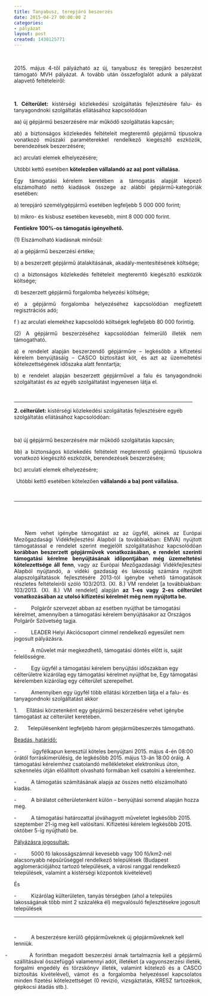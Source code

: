 ```yaml
---
title: Tanyabusz, terepjáró beszerzés
date: 2015-04-27 00:00:00 Z
categories:
- pályázat
layout: post
created: 1430125771
---
```


<p>&nbsp;</p><p class="MsoNormal" style="text-align: justify; mso-layout-grid-align: none; text-autospace: none;">2015. május 4-től pályázható az új, tanyabusz és terepjáró beszerzést támogató MVH pályázat. A tovább után összefoglalót adunk a pályázat alapvető feltételeiről:<!--break--></p><p class="MsoNormal" style="text-align: justify; mso-layout-grid-align: none; text-autospace: none;">&nbsp;</p><p class="MsoNormal" style="text-align: justify; mso-layout-grid-align: none; text-autospace: none;"><strong style="mso-bidi-font-weight: normal;"><span style="mso-ansi-language: EN-GB; mso-fareast-language: EN-US;">1. Célterület:</span></strong><span style="mso-ansi-language: EN-GB; mso-fareast-language: EN-US;"> kistérségi közlekedési szolgáltatás fejlesztésére falu- és tanyagondnoki szolgáltatás ellátásához kapcsolódóan</span></p><p class="MsoNormal" style="text-align: justify; mso-layout-grid-align: none; text-autospace: none;"><span style="mso-ansi-language: EN-GB; mso-fareast-language: EN-US;">aa) új gépjármű beszerzésére már működő szolgáltatás kapcsán;</span></p><p class="MsoNormal" style="text-align: justify; mso-layout-grid-align: none; text-autospace: none;"><span style="mso-ansi-language: EN-GB; mso-fareast-language: EN-US;">ab) a biztonságos közlekedés feltételeit megteremtő gépjármű típusokra vonatkozó műszaki paraméterekkel rendelkező kiegészítő eszközök, berendezések beszerzésére;</span></p><p class="MsoNormal" style="text-align: justify;"><span style="mso-ansi-language: EN-GB; mso-fareast-language: EN-US;">ac) arculati elemek elhelyezésére;</span></p><p class="MsoNormal" style="text-align: justify;"><span style="mso-ansi-language: EN-GB; mso-fareast-language: EN-US;">Utóbbi kettő esetében <strong>kötelezően vállalandó az aa) pont vállalása.</strong></span></p><p class="MsoNormal" style="text-align: justify; mso-layout-grid-align: none; text-autospace: none;"><span style="mso-ansi-language: EN-GB; mso-fareast-language: EN-US;">Egy támogatási kérelem keretében a támogatás alapját képező elszámolható nettó kiadások összege az alábbi gépjármű-kategóriák esetében:</span></p><p class="MsoNormal" style="text-align: justify; mso-layout-grid-align: none; text-autospace: none;"><span style="mso-ansi-language: EN-GB; mso-fareast-language: EN-US;">a) terepjáró személygépjármű esetében legfeljebb 5 000 000 forint;</span></p><p class="MsoNormal" style="text-align: justify;"><span style="mso-ansi-language: EN-GB; mso-fareast-language: EN-US;">b) mikro- és kisbusz esetében kevesebb, mint 8 000 000 forint.</span></p><p class="MsoNormal" style="text-align: justify;"><strong>Fentiekre 100%-os támogatás igényelhető.</strong></p><p class="MsoNormal" style="text-align: justify; mso-layout-grid-align: none; text-autospace: none;"><span style="mso-ansi-language: EN-GB; mso-fareast-language: EN-US;">(1) Elszámolható kiadásnak minősül:</span></p><p class="MsoNormal" style="text-align: justify; mso-layout-grid-align: none; text-autospace: none;"><span style="mso-ansi-language: EN-GB; mso-fareast-language: EN-US;">a) a gépjármű beszerzési értéke;</span></p><p class="MsoNormal" style="text-align: justify; mso-layout-grid-align: none; text-autospace: none;"><span style="mso-ansi-language: EN-GB; mso-fareast-language: EN-US;">b) a beszerzett gépjármű átalakításának, akadály-mentesítésének költsége;</span></p><p class="MsoNormal" style="text-align: justify; mso-layout-grid-align: none; text-autospace: none;"><span style="mso-ansi-language: EN-GB; mso-fareast-language: EN-US;">c) a biztonságos közlekedés feltételeit megteremtő kiegészítő eszközök költsége;</span></p><p class="MsoNormal" style="text-align: justify; mso-layout-grid-align: none; text-autospace: none;"><span style="mso-ansi-language: EN-GB; mso-fareast-language: EN-US;">d) beszerzett gépjármű forgalomba helyezési költsége;</span></p><p class="MsoNormal" style="text-align: justify; mso-layout-grid-align: none; text-autospace: none;"><span style="mso-ansi-language: EN-GB; mso-fareast-language: EN-US;">e) a gépjármű forgalomba helyezéséhez kapcsolódóan megfizetett regisztrációs adó;</span></p><p class="MsoNormal" style="text-align: justify; mso-layout-grid-align: none; text-autospace: none;"><span style="mso-ansi-language: EN-GB; mso-fareast-language: EN-US;">f ) az arculati elemekhez kapcsolódó költségek legfeljebb 80 000 forintig.</span></p><p class="MsoNormal" style="text-align: justify;"><span style="mso-ansi-language: EN-GB; mso-fareast-language: EN-US;">(2) A gépjármű beszerzéséhez kapcsolódóan felmerülő illeték nem támogatható.</span></p><p class="MsoNormal" style="text-align: justify; mso-layout-grid-align: none; text-autospace: none;"><span style="mso-ansi-language: EN-GB; mso-fareast-language: EN-US;">a) e rendelet alapján beszerzendő gépjárműre – legkésőbb a kifizetési kérelem benyújtásáig – CASCO biztosítást köt, és azt az üzemeltetési kötelezettségének időszaka alatt fenntartja;</span></p><p class="MsoNormal" style="text-align: justify; mso-layout-grid-align: none; text-autospace: none;"><span style="mso-ansi-language: EN-GB; mso-fareast-language: EN-US;">b) e rendelet alapján beszerzett gépjárművel a falu és tanyagondnoki szolgáltatást és az egyéb szolgáltatást ingyenesen látja el.</span></p><p class="MsoNormal" style="text-align: justify; mso-layout-grid-align: none; text-autospace: none;">&nbsp;</p><hr size="1" width="95%"><p><strong style="mso-bidi-font-weight: normal;"><span style="mso-ansi-language: EN-GB; mso-fareast-language: EN-US;">2. célterület:</span></strong><span style="mso-ansi-language: EN-GB; mso-fareast-language: EN-US;"> kistérségi közlekedési szolgáltatás fejlesztésére egyéb szolgáltatás ellátásához kapcsolódóan:</span></p><p>&nbsp;</p><p class="MsoNormal" style="text-align: justify; mso-layout-grid-align: none; text-autospace: none;"><span style="mso-ansi-language: EN-GB; mso-fareast-language: EN-US;">ba) új gépjármű beszerzésére már működő szolgáltatás kapcsán;</span></p><p class="MsoNormal" style="text-align: justify; mso-layout-grid-align: none; text-autospace: none;"><span style="mso-ansi-language: EN-GB; mso-fareast-language: EN-US;">bb) a biztonságos közlekedés feltételeit megteremtő gépjármű típusokra vonatkozó kiegészítő eszközök, berendezések beszerzésére;</span></p><p class="MsoNormal" style="text-align: justify;"><span style="mso-ansi-language: EN-GB; mso-fareast-language: EN-US;">bc) arculati elemek elhelyezésére;</span></p><p class="MsoListParagraphCxSpFirst" style="text-align: justify; text-indent: -18pt; padding-left: 30px;"><span style="mso-ansi-language: EN-GB; mso-fareast-language: EN-US;">Utóbbi kettő esetében kötelezően <strong>vállalandó a ba) pont vállalása.</strong></span></p><p class="MsoListParagraphCxSpFirst" style="text-align: justify; text-indent: -18pt; padding-left: 30px;">&nbsp;</p><hr><p>&nbsp;</p><p>&nbsp;</p><p class="MsoListParagraphCxSpFirst" style="text-align: justify; text-indent: -18pt;">&nbsp;&nbsp;&nbsp;&nbsp; Nem vehet igénybe támogatást az az ügyfél, akinek az Európai Mezőgazdasági Vidékfejlesztési Alapból (a továbbiakban: EMVA) nyújtott támogatással e rendelet szerint megjelölt szolgáltatáshoz kapcsolódóan<strong> korábban beszerzett gépjárművek vonatkozásában, e rendelet szerinti támogatási kérelme benyújtásának időpontjában még üzemeltetési kötelezettsége áll fenn</strong>, vagy az Európai Mezőgazdasági Vidékfejlesztési Alapból nyújtandó, a vidéki gazdaság és lakosság számára nyújtott alapszolgáltatások fejlesztésére 2013-tól igénybe vehető támogatások részletes feltételeiről szóló 103/2013. (XI. 8.) VM rendelet [a továbbiakban: 103/2013. (XI. 8.) VM rendelet] alapján <strong>az 1-es vagy 2-es célterület vonatkozásában az utolsó kifizetési kérelmét még nem nyújtotta be.</strong></p><p>-&nbsp;&nbsp;&nbsp;&nbsp;&nbsp;&nbsp;&nbsp;&nbsp;&nbsp; Polgárőr szervezet abban az esetben nyújthat be támogatási kérelmet, amennyiben a támogatási kérelem benyújtásakor az Országos Polgárőr Szövetség tagja.</p><p>-&nbsp;&nbsp;&nbsp;&nbsp;&nbsp;&nbsp;&nbsp;&nbsp;&nbsp; LEADER Helyi Akciócsoport címmel rendelkező egyesület nem jogosult pályázásra.</p><p>-&nbsp;&nbsp;&nbsp;&nbsp;&nbsp;&nbsp;&nbsp;&nbsp;&nbsp; A művelet már megkezdhető, támogatási döntés előtt is, saját felelősségre.</p><p>-&nbsp;&nbsp;&nbsp;&nbsp;&nbsp;&nbsp;&nbsp;&nbsp;&nbsp; Egy ügyfél a támogatási kérelem benyújtási időszakban egy célterületre kizárólag egy támogatási kérelmet nyújthat be, Egy támogatási kérelemben kizárólag egy célterület szerepelhet.</p><p>-&nbsp;&nbsp;&nbsp;&nbsp;&nbsp;&nbsp;&nbsp;&nbsp;&nbsp; Amennyiben egy ügyfél több ellátási körzetben látja el a falu- és tanyagondnoki szolgáltatást akkor</p><p>1.&nbsp;&nbsp;&nbsp;&nbsp;&nbsp; Ellátási körzetenként egy gépjármű beszerzésére vehet igénybe támogatást az célterület keretében.</p><p>2.&nbsp;&nbsp;&nbsp;&nbsp;&nbsp; Településenként legfeljebb három gépjárműbeszerzés támogatható.</p><p><span style="text-decoration: underline;">Beadás, határidő:</span></p><p>-&nbsp;&nbsp;&nbsp;&nbsp;&nbsp;&nbsp;&nbsp;&nbsp;&nbsp; &nbsp;ügyfélkapun keresztül köteles benyújtani 2015. május 4-én 08:00 órától forráskimerülésig, de legkésőbb 2015. május 13-án 18:00 óráig. A támogatási kérelemhez csatolandó mellékleteket elektronikus úton, szkennelés útján előállított olvasható formában kell csatolni a kérelemhez.</p><p>-&nbsp;&nbsp;&nbsp;&nbsp;&nbsp;&nbsp;&nbsp;&nbsp;&nbsp; A támogatás számításának alapja az összes nettó elszámolható kiadás.</p><p>-&nbsp;&nbsp;&nbsp;&nbsp;&nbsp;&nbsp;&nbsp;&nbsp;&nbsp; A bírálatot célterületenként külön – benyújtási sorrend alapján hozza meg.</p><p>-&nbsp;&nbsp;&nbsp;&nbsp;&nbsp;&nbsp;&nbsp;&nbsp;&nbsp; A támogatási határozattal jóváhagyott műveletet legkésőbb 2015. szeptember 21-ig meg kell valósítani. Kifizetési kérelem legkésőbb 2015. október 5-ig nyújtható be.</p><p><span style="text-decoration: underline;">Pályázásra jogosultak:</span></p><p>-&nbsp;&nbsp;&nbsp;&nbsp;&nbsp;&nbsp;&nbsp;&nbsp;&nbsp; 5000 fő lakosságszámnál kevesebb vagy 100 fő/km2-nél alacsonyabb népsűrűséggel rendelkező települések (Budapest agglomerációjához tartozó települések, a városi ranggal rendelkező települések, valamint a kistérségi központok kivételével)</p><p>És</p><p>-&nbsp;&nbsp;&nbsp;&nbsp;&nbsp;&nbsp;&nbsp;&nbsp;&nbsp; Kizárólag külterületen, tanyás térségben (ahol a település lakosságának több mint 2 százaléka él) megvalósuló fejlesztésekre jogosult települések</p><hr><p>&nbsp;</p><p>-&nbsp;&nbsp;&nbsp;&nbsp;&nbsp;&nbsp;&nbsp;&nbsp;&nbsp; A beszerzésre kerülő gépjárműveknek új gépjárműveknek kell lenniük.</p><p class="MsoListParagraph" style="text-align: justify; text-indent: -18.0pt; mso-list: l1 level1 lfo2; mso-layout-grid-align: none; text-autospace: none;">-&nbsp;&nbsp;&nbsp;&nbsp;&nbsp;&nbsp;&nbsp;&nbsp;&nbsp; A forintban megadott beszerzési árnak tartalmaznia kell a gépjármű szállításával összefüggő valamennyi adót, illetéket (a vagyonszerzési illeték, forgalmi engedély és törzskönyv illeték, valamint kötelező és a CASCO biztosítás kivételével), vámot és a forgalomba helyezéssel kapcsolatos minden fizetési kötelezettséget (0 revizió, vizsgáztatás, KRESZ tartozékok, gépkocsi átadás stb.).</p>
